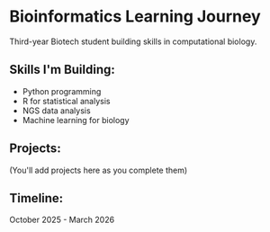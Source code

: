 # Bioinformatics Learning Journey

Third-year Biotech student building skills in computational biology.

## Skills I'm Building:
- Python programming
- R for statistical analysis  
- NGS data analysis
- Machine learning for biology

## Projects:
(You'll add projects here as you complete them)

## Timeline:
October 2025 - March 2026
